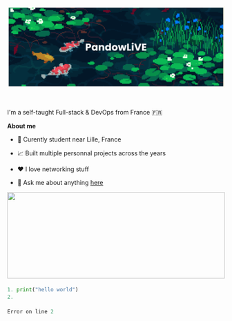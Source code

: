 <p align="center"><a href="https://pandowlive.github.io">
  <img width="100%" height="30%" style="object-fit: cover;" 
     alt="Pandowlive's banner" 
     src="img/banner.png" 
  />
</a></p>

<br />

I'm a self-taught Full-stack & DevOps from France  🇫🇷

**About me**

- 💼 Curently student near Lille, France

- 📈 Built multiple personnal projects across the years 

- ❤️ I love networking stuff

- 💬 Ask me about anything [here](https://github.com/pandowlive/pandowlive/issues)  

<a href="https://github.com/pandowlive/github-readme-stats">
  <img width="100%" height=200 align-self="center" src="https://github-readme-stats.vercel.app/api/top-langs?username=pandowlive&layout=compact&langs_count=4" />
</a>

<br />

```python
1. print("hello world")
2.

Error on line 2
```

<!-- <a href="https://github.com/pandowlive/convoychat">
  <img height=200 align="center" src="https://github-readme-stats.vercel.app/api/top-langs?username=pandowlive&layout=compact&langs_count=4&card_width=320" />
</a>
<a href="https://github.com/pandowlive/github-readme-stats">
  <img align="center" src="https://github-readme-stats.vercel.app/api/pin/?username=pandowlive&repo=github-readme-stats" />
</a>
<a href="https://github.com/pandowlive/convoychat">
  <img align="center" src="https://github-readme-stats.vercel.app/api/pin/?username=pandowlive&repo=convoychat" />
</a> 
